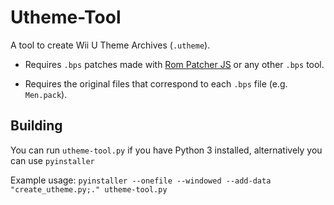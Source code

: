 # Utheme-Tool
A tool to create Wii U Theme Archives (`.utheme`).

- Requires `.bps` patches made with [Rom Patcher JS](https://www.marcrobledo.com/RomPatcher.js/) or any other `.bps` tool.

- Requires the original files that correspond to each `.bps` file (e.g. `Men.pack`). 

## Building
You can run `utheme-tool.py` if you have Python 3 installed, alternatively you can use `pyinstaller`

Example usage: `pyinstaller --onefile --windowed --add-data "create_utheme.py;." utheme-tool.py`